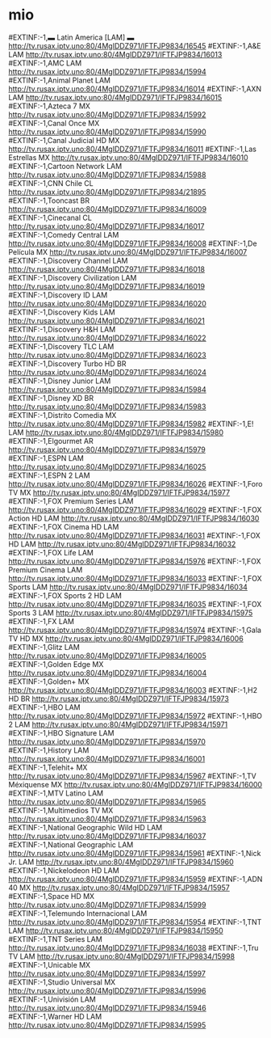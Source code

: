 # mio
#EXTINF:-1,▬ Latin America [LAM] ▬
http://tv.rusax.iptv.uno:80/4MgIDDZ971/IFTFJP9834/16545
#EXTINF:-1,A&E LAM
http://tv.rusax.iptv.uno:80/4MgIDDZ971/IFTFJP9834/16013
#EXTINF:-1,AMC LAM
http://tv.rusax.iptv.uno:80/4MgIDDZ971/IFTFJP9834/15994
#EXTINF:-1,Animal Planet LAM
http://tv.rusax.iptv.uno:80/4MgIDDZ971/IFTFJP9834/16014
#EXTINF:-1,AXN LAM
http://tv.rusax.iptv.uno:80/4MgIDDZ971/IFTFJP9834/16015
#EXTINF:-1,Azteca 7 MX
http://tv.rusax.iptv.uno:80/4MgIDDZ971/IFTFJP9834/15992
#EXTINF:-1,Canal Once MX
http://tv.rusax.iptv.uno:80/4MgIDDZ971/IFTFJP9834/15990
#EXTINF:-1,Canal Judicial HD MX
http://tv.rusax.iptv.uno:80/4MgIDDZ971/IFTFJP9834/16011
#EXTINF:-1,Las Estrellas MX
http://tv.rusax.iptv.uno:80/4MgIDDZ971/IFTFJP9834/16010
#EXTINF:-1,Cartoon Network LAM
http://tv.rusax.iptv.uno:80/4MgIDDZ971/IFTFJP9834/15988
#EXTINF:-1,CNN Chile CL
http://tv.rusax.iptv.uno:80/4MgIDDZ971/IFTFJP9834/21895
#EXTINF:-1,Tooncast BR
http://tv.rusax.iptv.uno:80/4MgIDDZ971/IFTFJP9834/16009
#EXTINF:-1,Cinecanal CL
http://tv.rusax.iptv.uno:80/4MgIDDZ971/IFTFJP9834/16017
#EXTINF:-1,Comedy Central LAM
http://tv.rusax.iptv.uno:80/4MgIDDZ971/IFTFJP9834/16008
#EXTINF:-1,De Película MX
http://tv.rusax.iptv.uno:80/4MgIDDZ971/IFTFJP9834/16007
#EXTINF:-1,Discovery Channel LAM
http://tv.rusax.iptv.uno:80/4MgIDDZ971/IFTFJP9834/16018
#EXTINF:-1,Discovery Civilization LAM
http://tv.rusax.iptv.uno:80/4MgIDDZ971/IFTFJP9834/16019
#EXTINF:-1,Discovery ID LAM
http://tv.rusax.iptv.uno:80/4MgIDDZ971/IFTFJP9834/16020
#EXTINF:-1,Discovery Kids LAM
http://tv.rusax.iptv.uno:80/4MgIDDZ971/IFTFJP9834/16021
#EXTINF:-1,Discovery H&H LAM
http://tv.rusax.iptv.uno:80/4MgIDDZ971/IFTFJP9834/16022
#EXTINF:-1,Discovery TLC LAM
http://tv.rusax.iptv.uno:80/4MgIDDZ971/IFTFJP9834/16023
#EXTINF:-1,Discovery Turbo HD BR
http://tv.rusax.iptv.uno:80/4MgIDDZ971/IFTFJP9834/16024
#EXTINF:-1,Disney Junior LAM
http://tv.rusax.iptv.uno:80/4MgIDDZ971/IFTFJP9834/15984
#EXTINF:-1,Disney XD BR
http://tv.rusax.iptv.uno:80/4MgIDDZ971/IFTFJP9834/15983
#EXTINF:-1,Distrito Comedia MX
http://tv.rusax.iptv.uno:80/4MgIDDZ971/IFTFJP9834/15982
#EXTINF:-1,E! LAM
http://tv.rusax.iptv.uno:80/4MgIDDZ971/IFTFJP9834/15980
#EXTINF:-1,Elgourmet AR
http://tv.rusax.iptv.uno:80/4MgIDDZ971/IFTFJP9834/15979
#EXTINF:-1,ESPN LAM
http://tv.rusax.iptv.uno:80/4MgIDDZ971/IFTFJP9834/16025
#EXTINF:-1,ESPN 2 LAM
http://tv.rusax.iptv.uno:80/4MgIDDZ971/IFTFJP9834/16026
#EXTINF:-1,Foro TV MX
http://tv.rusax.iptv.uno:80/4MgIDDZ971/IFTFJP9834/15977
#EXTINF:-1,FOX Premium Series LAM
http://tv.rusax.iptv.uno:80/4MgIDDZ971/IFTFJP9834/16029
#EXTINF:-1,FOX Action HD LAM
http://tv.rusax.iptv.uno:80/4MgIDDZ971/IFTFJP9834/16030
#EXTINF:-1,FOX Cinema HD LAM
http://tv.rusax.iptv.uno:80/4MgIDDZ971/IFTFJP9834/16031
#EXTINF:-1,FOX HD LAM
http://tv.rusax.iptv.uno:80/4MgIDDZ971/IFTFJP9834/16032
#EXTINF:-1,FOX Life LAM
http://tv.rusax.iptv.uno:80/4MgIDDZ971/IFTFJP9834/15976
#EXTINF:-1,FOX Premium Cinema LAM
http://tv.rusax.iptv.uno:80/4MgIDDZ971/IFTFJP9834/16033
#EXTINF:-1,FOX Sports LAM
http://tv.rusax.iptv.uno:80/4MgIDDZ971/IFTFJP9834/16034
#EXTINF:-1,FOX Sports 2 HD LAM
http://tv.rusax.iptv.uno:80/4MgIDDZ971/IFTFJP9834/16035
#EXTINF:-1,FOX Sports 3 LAM
http://tv.rusax.iptv.uno:80/4MgIDDZ971/IFTFJP9834/15975
#EXTINF:-1,FX LAM
http://tv.rusax.iptv.uno:80/4MgIDDZ971/IFTFJP9834/15974
#EXTINF:-1,Gala TV HD MX
http://tv.rusax.iptv.uno:80/4MgIDDZ971/IFTFJP9834/16006
#EXTINF:-1,Glitz LAM
http://tv.rusax.iptv.uno:80/4MgIDDZ971/IFTFJP9834/16005
#EXTINF:-1,Golden Edge MX
http://tv.rusax.iptv.uno:80/4MgIDDZ971/IFTFJP9834/16004
#EXTINF:-1,Golden+ MX
http://tv.rusax.iptv.uno:80/4MgIDDZ971/IFTFJP9834/16003
#EXTINF:-1,H2 HD BR
http://tv.rusax.iptv.uno:80/4MgIDDZ971/IFTFJP9834/15973
#EXTINF:-1,HBO LAM
http://tv.rusax.iptv.uno:80/4MgIDDZ971/IFTFJP9834/15972
#EXTINF:-1,HBO 2 LAM
http://tv.rusax.iptv.uno:80/4MgIDDZ971/IFTFJP9834/15971
#EXTINF:-1,HBO Signature LAM
http://tv.rusax.iptv.uno:80/4MgIDDZ971/IFTFJP9834/15970
#EXTINF:-1,History LAM
http://tv.rusax.iptv.uno:80/4MgIDDZ971/IFTFJP9834/16001
#EXTINF:-1,Telehit+ MX
http://tv.rusax.iptv.uno:80/4MgIDDZ971/IFTFJP9834/15967
#EXTINF:-1,TV Méxiquense MX
http://tv.rusax.iptv.uno:80/4MgIDDZ971/IFTFJP9834/16000
#EXTINF:-1,MTV Latino LAM
http://tv.rusax.iptv.uno:80/4MgIDDZ971/IFTFJP9834/15965
#EXTINF:-1,Multimedios TV MX
http://tv.rusax.iptv.uno:80/4MgIDDZ971/IFTFJP9834/15963
#EXTINF:-1,National Geographic Wild HD LAM
http://tv.rusax.iptv.uno:80/4MgIDDZ971/IFTFJP9834/16037
#EXTINF:-1,National Geographic LAM
http://tv.rusax.iptv.uno:80/4MgIDDZ971/IFTFJP9834/15961
#EXTINF:-1,Nick Jr. LAM
http://tv.rusax.iptv.uno:80/4MgIDDZ971/IFTFJP9834/15960
#EXTINF:-1,Nickelodeon HD LAM
http://tv.rusax.iptv.uno:80/4MgIDDZ971/IFTFJP9834/15959
#EXTINF:-1,ADN 40 MX
http://tv.rusax.iptv.uno:80/4MgIDDZ971/IFTFJP9834/15957
#EXTINF:-1,Space HD MX
http://tv.rusax.iptv.uno:80/4MgIDDZ971/IFTFJP9834/15999
#EXTINF:-1,Telemundo Internacional LAM
http://tv.rusax.iptv.uno:80/4MgIDDZ971/IFTFJP9834/15954
#EXTINF:-1,TNT LAM
http://tv.rusax.iptv.uno:80/4MgIDDZ971/IFTFJP9834/15950
#EXTINF:-1,TNT Series LAM
http://tv.rusax.iptv.uno:80/4MgIDDZ971/IFTFJP9834/16038
#EXTINF:-1,Tru TV LAM
http://tv.rusax.iptv.uno:80/4MgIDDZ971/IFTFJP9834/15998
#EXTINF:-1,Unicable MX
http://tv.rusax.iptv.uno:80/4MgIDDZ971/IFTFJP9834/15997
#EXTINF:-1,Studio Universal MX
http://tv.rusax.iptv.uno:80/4MgIDDZ971/IFTFJP9834/15996
#EXTINF:-1,Univisión LAM
http://tv.rusax.iptv.uno:80/4MgIDDZ971/IFTFJP9834/15946
#EXTINF:-1,Warner HD LAM
http://tv.rusax.iptv.uno:80/4MgIDDZ971/IFTFJP9834/15995
